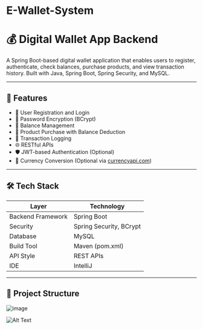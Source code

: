 # E-Wallet-System
# 💰 Digital Wallet App Backend

A Spring Boot-based digital wallet application that enables users to register, authenticate, check balances, purchase products, and view transaction history. Built with Java, Spring Boot, Spring Security, and MySQL.

---

## 🚀 Features

- 👤 User Registration and Login
- 🔐 Password Encryption (BCrypt)
- 💼 Balance Management
- 🛒 Product Purchase with Balance Deduction
- 🧾 Transaction Logging
- 🌐 RESTful APIs
- 🛡️ JWT-based Authentication (Optional)
- 💱 Currency Conversion (Optional via [currencyapi.com](https://currencyapi.com))

---

## 🛠 Tech Stack

| Layer             | Technology                  |
|------------------|-----------------------------|
| Backend Framework| Spring Boot                 |
| Security         | Spring Security, BCrypt     |
| Database         | MySQL                       |
| Build Tool       | Maven (pom.xml)             |
| API Style        | REST APIs                   |
| IDE              | IntelliJ                    |

---

## 📁 Project Structure

![image](https://github.com/user-attachments/assets/c2c0675d-f897-4757-9dfb-30a441a7c4c8)


![Alt Text](https://github.com/user-attachments/assets/db5cc20b-082c-4c63-ada6-62088ed74e8f)


